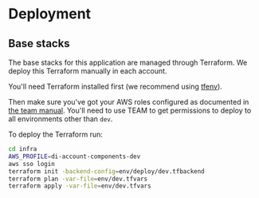 # Deployment

## Base stacks

The base stacks for this application are managed through Terraform.
We deploy this Terraform manually in each account.

You'll need Terraform installed first (we recommend using [tfenv](https://github.com/tfutils/tfenv)).

Then make sure you've got your AWS roles configured as documented in [the team manual](https://team-manual.account.gov.uk/teams/home-team/working-on-the-home-team/aws-accounts/#accessing-aws-via-the-command-line-interface-cli).
You'll need to use TEAM to get permissions to deploy to all environments other than `dev`.

To deploy the Terraform run:

```sh
cd infra
AWS_PROFILE=di-account-components-dev
aws sso login
terraform init -backend-config=env/deploy/dev.tfbackend
terraform plan -var-file=env/dev.tfvars
terraform apply -var-file=env/dev.tfvars
```
